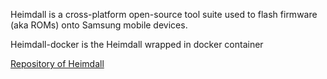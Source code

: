 Heimdall is a cross-platform open-source tool suite used to flash firmware (aka ROMs) onto Samsung mobile devices.

Heimdall-docker is the Heimdall wrapped in docker container

[Repository of Heimdall](https://github.com/Benjamin-Dobell/Heimdall)